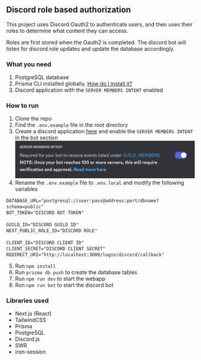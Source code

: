 ## Discord role based authorization
This project uses Discord Oauth2 to authenticate users, and then uses their roles to determine what content they can access.

Roles are first stored when the Oauth2 is completed.
The discord bot will listen for discord role updates and update the database accordingly.

### What you need
1. PostgreSQL database 
2. Prisma CLI installed globally. [How do I install it?](https://www.prisma.io/docs/getting-started/setup-prisma/add-to-existing-project/relational-databases-typescript-postgresql)
2. Discord application with the `SERVER MEMBERS INTENT` enabled

### How to run
1. Clone the repo
2. Find the `.env.example` file in the root directory
3. Create a discord application [here](https://discord.com/developers/applications) and enable the `SERVER MEMBERS INTENT` in the bot section
![Alt text](docs/image.png)
4. Rename the `.env.example` file to `.env.local` and modify the following variables
```
DATABASE_URL="postgresql://user:pass@address:port/dbname?schema=public"
BOT_TOKEN="DISCORD BOT TOKEN"

GUILD_ID="DISCORD GUILD ID"
NEXT_PUBLIC_ROLE_ID="DISCORD ROLE"

CLIENT_ID="DISCORD CLIENT ID"
CLIENT_SECRET="DISCORD CLIENT SECRET"
REDIRECT_URI="http://localhost:3000/login/discord/callback"
```
5. Run `npm install`
6. Run `prisma db push` to create the database tables
6. Run `npm run dev` to start the webapp
7. Run `npm run bot` to start the discord bot

### Libraries used
- Next.js (React)
- TailwindCSS
- Prisma
- PostgreSQL
- Discord.js
- SWR
- iron-session
